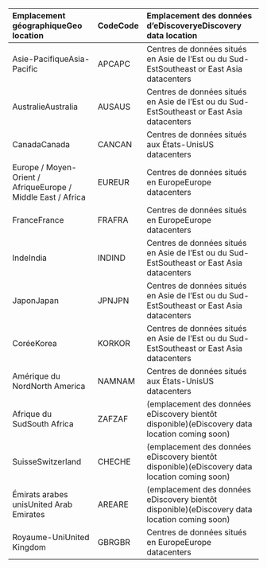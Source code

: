 
|  <span data-ttu-id="a2c0a-101">Emplacement géographique</span><span class="sxs-lookup"><span data-stu-id="a2c0a-101">Geo location</span></span>               |  <span data-ttu-id="a2c0a-102">Code</span><span class="sxs-lookup"><span data-stu-id="a2c0a-102">Code</span></span>  |  <span data-ttu-id="a2c0a-103">Emplacement des données d’eDiscovery</span><span class="sxs-lookup"><span data-stu-id="a2c0a-103">eDiscovery data location</span></span>        |
|:----------------------------|:-------|:---------------------------------|
|<span data-ttu-id="a2c0a-104">Asie-Pacifique</span><span class="sxs-lookup"><span data-stu-id="a2c0a-104">Asia-Pacific</span></span>                 |<span data-ttu-id="a2c0a-105">APC</span><span class="sxs-lookup"><span data-stu-id="a2c0a-105">APC</span></span>     |<span data-ttu-id="a2c0a-106">Centres de données situés en Asie de l’Est ou du Sud-Est</span><span class="sxs-lookup"><span data-stu-id="a2c0a-106">Southeast or East Asia datacenters</span></span>|
|<span data-ttu-id="a2c0a-107">Australie</span><span class="sxs-lookup"><span data-stu-id="a2c0a-107">Australia</span></span>                    |<span data-ttu-id="a2c0a-108">AUS</span><span class="sxs-lookup"><span data-stu-id="a2c0a-108">AUS</span></span>     |<span data-ttu-id="a2c0a-109">Centres de données situés en Asie de l’Est ou du Sud-Est</span><span class="sxs-lookup"><span data-stu-id="a2c0a-109">Southeast or East Asia datacenters</span></span>|
|<span data-ttu-id="a2c0a-110">Canada</span><span class="sxs-lookup"><span data-stu-id="a2c0a-110">Canada</span></span>                       |<span data-ttu-id="a2c0a-111">CAN</span><span class="sxs-lookup"><span data-stu-id="a2c0a-111">CAN</span></span>     |<span data-ttu-id="a2c0a-112">Centres de données situés aux États-Unis</span><span class="sxs-lookup"><span data-stu-id="a2c0a-112">US datacenters</span></span>                    |
|<span data-ttu-id="a2c0a-113">Europe / Moyen-Orient / Afrique</span><span class="sxs-lookup"><span data-stu-id="a2c0a-113">Europe / Middle East / Africa</span></span>|<span data-ttu-id="a2c0a-114">EUR</span><span class="sxs-lookup"><span data-stu-id="a2c0a-114">EUR</span></span>     |<span data-ttu-id="a2c0a-115">Centres de données situés en Europe</span><span class="sxs-lookup"><span data-stu-id="a2c0a-115">Europe datacenters</span></span>                |
|<span data-ttu-id="a2c0a-116">France</span><span class="sxs-lookup"><span data-stu-id="a2c0a-116">France</span></span>                       |<span data-ttu-id="a2c0a-117">FRA</span><span class="sxs-lookup"><span data-stu-id="a2c0a-117">FRA</span></span>     |<span data-ttu-id="a2c0a-118">Centres de données situés en Europe</span><span class="sxs-lookup"><span data-stu-id="a2c0a-118">Europe datacenters</span></span>                |
|<span data-ttu-id="a2c0a-119">Inde</span><span class="sxs-lookup"><span data-stu-id="a2c0a-119">India</span></span>                        |<span data-ttu-id="a2c0a-120">IND</span><span class="sxs-lookup"><span data-stu-id="a2c0a-120">IND</span></span>     |<span data-ttu-id="a2c0a-121">Centres de données situés en Asie de l’Est ou du Sud-Est</span><span class="sxs-lookup"><span data-stu-id="a2c0a-121">Southeast or East Asia datacenters</span></span>|
|<span data-ttu-id="a2c0a-122">Japon</span><span class="sxs-lookup"><span data-stu-id="a2c0a-122">Japan</span></span>                        |<span data-ttu-id="a2c0a-123">JPN</span><span class="sxs-lookup"><span data-stu-id="a2c0a-123">JPN</span></span>     |<span data-ttu-id="a2c0a-124">Centres de données situés en Asie de l’Est ou du Sud-Est</span><span class="sxs-lookup"><span data-stu-id="a2c0a-124">Southeast or East Asia datacenters</span></span>|
|<span data-ttu-id="a2c0a-125">Corée</span><span class="sxs-lookup"><span data-stu-id="a2c0a-125">Korea</span></span>                        |<span data-ttu-id="a2c0a-126">KOR</span><span class="sxs-lookup"><span data-stu-id="a2c0a-126">KOR</span></span>     |<span data-ttu-id="a2c0a-127">Centres de données situés en Asie de l’Est ou du Sud-Est</span><span class="sxs-lookup"><span data-stu-id="a2c0a-127">Southeast or East Asia datacenters</span></span>|
|<span data-ttu-id="a2c0a-128">Amérique du Nord</span><span class="sxs-lookup"><span data-stu-id="a2c0a-128">North America</span></span>                |<span data-ttu-id="a2c0a-129">NAM</span><span class="sxs-lookup"><span data-stu-id="a2c0a-129">NAM</span></span>     |<span data-ttu-id="a2c0a-130">Centres de données situés aux États-Unis</span><span class="sxs-lookup"><span data-stu-id="a2c0a-130">US datacenters</span></span>                    |
|<span data-ttu-id="a2c0a-131">Afrique du Sud</span><span class="sxs-lookup"><span data-stu-id="a2c0a-131">South Africa</span></span>                 |<span data-ttu-id="a2c0a-132">ZAF</span><span class="sxs-lookup"><span data-stu-id="a2c0a-132">ZAF</span></span>     |<span data-ttu-id="a2c0a-133">(emplacement des données eDiscovery bientôt disponible)</span><span class="sxs-lookup"><span data-stu-id="a2c0a-133">(eDiscovery data location coming soon)</span></span>|
|<span data-ttu-id="a2c0a-134">Suisse</span><span class="sxs-lookup"><span data-stu-id="a2c0a-134">Switzerland</span></span>                  |<span data-ttu-id="a2c0a-135">CHE</span><span class="sxs-lookup"><span data-stu-id="a2c0a-135">CHE</span></span>     |<span data-ttu-id="a2c0a-136">(emplacement des données eDiscovery bientôt disponible)</span><span class="sxs-lookup"><span data-stu-id="a2c0a-136">(eDiscovery data location coming soon)</span></span>|
|<span data-ttu-id="a2c0a-137">Émirats arabes unis</span><span class="sxs-lookup"><span data-stu-id="a2c0a-137">United Arab Emirates</span></span>         |<span data-ttu-id="a2c0a-138">ARE</span><span class="sxs-lookup"><span data-stu-id="a2c0a-138">ARE</span></span>     |<span data-ttu-id="a2c0a-139">(emplacement des données eDiscovery bientôt disponible)</span><span class="sxs-lookup"><span data-stu-id="a2c0a-139">(eDiscovery data location coming soon)</span></span>|
|<span data-ttu-id="a2c0a-140">Royaume-Uni</span><span class="sxs-lookup"><span data-stu-id="a2c0a-140">United Kingdom</span></span>               |<span data-ttu-id="a2c0a-141">GBR</span><span class="sxs-lookup"><span data-stu-id="a2c0a-141">GBR</span></span>     |<span data-ttu-id="a2c0a-142">Centres de données situés en Europe</span><span class="sxs-lookup"><span data-stu-id="a2c0a-142">Europe datacenters</span></span>                |

